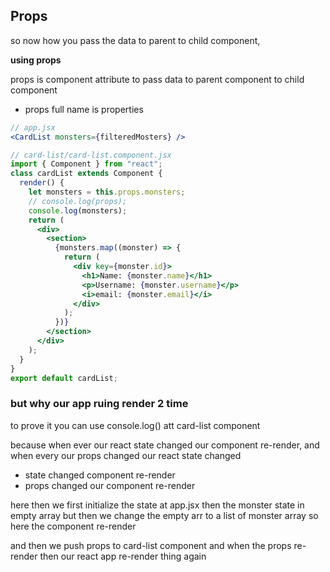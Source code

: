 ## Props

so now how you pass the data to parent to child component,

**using props**

props is component attribute to pass data to parent component to child component

- props full name is properties

```jsx
// app.jsx
<CardList monsters={filteredMosters} />
```

```jsx
// card-list/card-list.component.jsx
import { Component } from "react";
class cardList extends Component {
  render() {
    let monsters = this.props.monsters;
    // console.log(props);
    console.log(monsters);
    return (
      <div>
        <section>
          {monsters.map((monster) => {
            return (
              <div key={monster.id}>
                <h1>Name: {monster.name}</h1>
                <p>Username: {monster.username}</p>
                <i>email: {monster.email}</i>
              </div>
            );
          })}
        </section>
      </div>
    );
  }
}
export default cardList;
```

### but why our app ruing render 2 time

to prove it you can use console.log() att card-list component

because when ever our react state changed our component re-render, and when every our props changed our react state changed

- state changed component re-render
- props changed our component re-render

here then we first initialize the state at app.jsx then the monster state in empty array but then we change the empty arr to a list of monster array so here the component re-render

and then we push props to card-list component and when the props re-render then our react app re-render thing again
